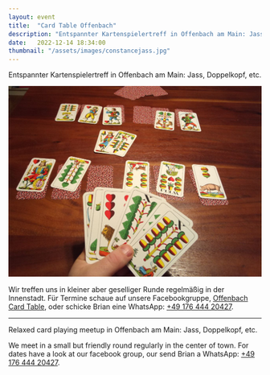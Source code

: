 ```yaml
---
layout: event
title:  "Card Table Offenbach"
description: "Entspannter Kartenspielertreff in Offenbach am Main: Jass, Doppelkopf, etc."
date:   2022-12-14 18:34:00
thumbnail: "/assets/images/constancejass.jpg"
---
```

Entspannter Kartenspielertreff in Offenbach am Main: Jass, Doppelkopf, etc.

![](/assets/images/constancejass.jpg)

Wir treffen uns in kleiner aber geselliger Runde regelmäßig in der Innenstadt. Für Termine schaue auf unsere Facebookgruppe, [Offenbach Card Table](https://www.facebook.com/groups/cardtableoffenbach/), oder schicke Brian eine WhatsApp: [+49 176 444 20427](tel:+4917644420427).

---

Relaxed card playing meetup in Offenbach am Main: Jass, Doppelkopf, etc.

We meet in a small but friendly round regularly in the center of town. For dates have a look at our facebook group, our send Brian a WhatsApp: [+49 176 444 20427](tel:+4917644420427).